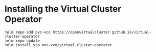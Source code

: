 # Installing the Virtual Cluster Operator

```
helm repo add ovc-vco https://openvirtualcluster.github.io/virtual-cluster-operator
helm repo update
helm install vco ovc-vco/virtual-cluster-operator
```
